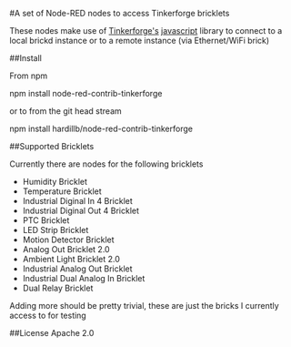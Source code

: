 #A set of Node-RED nodes to access Tinkerforge bricklets

These nodes make use of [Tinkerforge's][1] [javascript][2] library to connect 
to a local brickd instance or to a remote instance (via Ethernet/WiFi brick)

##Install

From npm

npm install node-red-contrib-tinkerforge

or to from the git head stream

npm install hardillb/node-red-contrib-tinkerforge

##Supported Bricklets

Currently there are nodes for the following bricklets

 - Humidity Bricklet
 - Temperature Bricklet
 - Industrial Diginal In 4 Bricklet
 - Industrial Diginal Out 4 Bricklet
 - PTC Bricklet
 - LED Strip Bricklet
 - Motion Detector Bricklet
 - Analog Out Bricklet 2.0
 - Ambient Light Bricklet 2.0
 - Industrial Analog Out Bricklet
 - Industrial Dual Analog In Bricklet
 - Dual Relay Bricklet

Adding more should be pretty trivial, these are just the bricks I currently 
access to for testing

##License
Apache 2.0


 [1]:http://www.tinkerforge.com/en
 [2]:http://www.tinkerforge.com/en/doc/index.html#/software-javascript-open